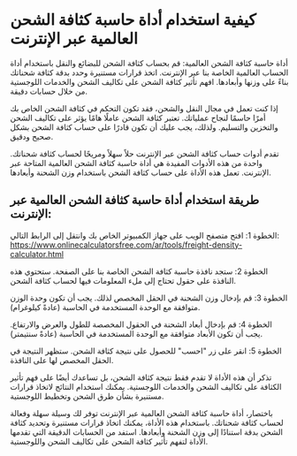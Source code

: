 كيفية استخدام أداة حاسبة كثافة الشحن العالمية عبر الإنترنت
==========================================================

أداة حاسبة كثافة الشحن العالمية: قم بحساب كثافة الشحن للبضائع والنقل باستخدام أداة الحساب العالمية الخاصة بنا عبر الإنترنت. اتخذ قرارات مستنيرة وحدد بدقة كثافة شحناتك بناءً على وزنها وأبعادها. افهم تأثير كثافة الشحن على تكاليف الشحن والخدمات اللوجستية من خلال حسابات دقيقة.

إذا كنت تعمل في مجال النقل والشحن، فقد تكون التحكم في كثافة الشحن الخاص بك أمرًا حاسمًا لنجاح عملياتك. تعتبر كثافة الشحن عاملًا هامًا يؤثر على تكاليف الشحن والتخزين والتسليم. ولذلك، يجب عليك أن تكون قادرًا على حساب كثافة الشحن بشكل صحيح ودقيق.

تقدم أدوات حساب كثافة الشحن عبر الإنترنت حلاً سهلاً ومريحًا لحساب كثافة شحناتك. واحدة من هذه الأدوات المفيدة هي أداة حاسبة كثافة الشحن العالمية المتاحة عبر الإنترنت. تعمل هذه الأداة على حساب كثافة الشحن باستخدام وزن الشحنة وأبعادها.

طريقة استخدام أداة حاسبة كثافة الشحن العالمية عبر الإنترنت:
-----------------------------------------------------------

الخطوة 1: افتح متصفح الويب على جهاز الكمبيوتر الخاص بك وانتقل إلى الرابط التالي: <https://www.onlinecalculatorsfree.com/ar/tools/freight-density-calculator.html>

الخطوة 2: ستجد نافذة حاسبة كثافة الشحن الخاصة بنا على الصفحة. ستحتوي هذه النافذة على حقول تحتاج إلى ملء المعلومات فيها لحساب كثافة الشحن.

الخطوة 3: قم بإدخال وزن الشحنة في الحقل المخصص لذلك. يجب أن تكون وحدة الوزن متوافقة مع الوحدة المستخدمة في الحاسبة (عادةً كيلوغرام).

الخطوة 4: قم بإدخال أبعاد الشحنة في الحقول المخصصة للطول والعرض والارتفاع. يجب أن تكون الأبعاد متوافقة مع الوحدة المستخدمة في الحاسبة (عادةً سنتيمتر).

الخطوة 5: انقر على زر "احسب" للحصول على نتيجة كثافة الشحن. ستظهر النتيجة في الحقل المخصص لها على النافذة.

تذكر أن هذه الأداة لا تقدم فقط نتيجة كثافة الشحن، بل تساعدك أيضًا على فهم تأثير الكثافة على تكاليف الشحن والخدمات اللوجستية. يمكنك استخدام النتائج لاتخاذ قرارات مستنيرة بشأن طرق الشحن وتخطيط اللوجستية.

باختصار، أداة حاسبة كثافة الشحن العالمية عبر الإنترنت توفر لك وسيلة سهلة وفعالة لحساب كثافة شحناتك. باستخدام هذه الأداة، يمكنك اتخاذ قرارات مستنيرة وتحديد كثافة الشحن بدقة استنادًا إلى وزن الشحنة وأبعادها. استفد من الحسابات الدقيقة التي تقدمها الأداة لتفهم تأثير كثافة الشحن على تكاليف الشحن واللوجستية.